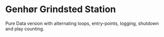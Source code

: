 # Genhør Grindsted Station

Pure Data version with alternating loops, entry-points, logging, shutdown and play counting.
